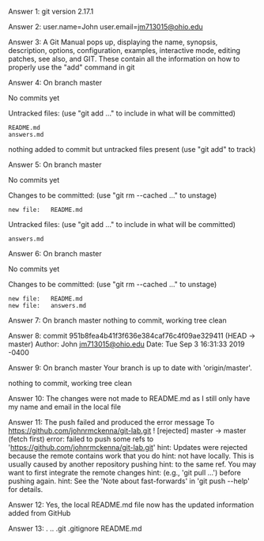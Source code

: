 Answer 1: git version 2.17.1

Answer 2: user.name=John
	  user.email=jm713015@ohio.edu

Answer 3: A Git Manual pops up, displaying the name, synopsis, description, options, configuration, examples, interactive mode, editing patches, see also, and GIT. These contain all the information on how to properly use the "add" command in git

Answer 4: 
On branch master

No commits yet

Untracked files:
  (use "git add <file>..." to include in what will be committed)

	README.md
	answers.md

nothing added to commit but untracked files present (use "git add" to track)

Answer 5:
On branch master

No commits yet

Changes to be committed:
  (use "git rm --cached <file>..." to unstage)

	new file:   README.md

Untracked files:
  (use "git add <file>..." to include in what will be committed)

	answers.md

Answer 6:
On branch master

No commits yet

Changes to be committed:
  (use "git rm --cached <file>..." to unstage)

	new file:   README.md
	new file:   answers.md

Answer 7:
On branch master
nothing to commit, working tree clean

Answer 8:
commit 951b8fea4b41f3f636e384caf76c4f09ae329411 (HEAD -> master)
Author: John <jm713015@ohio.edu>
Date:   Tue Sep 3 16:31:33 2019 -0400

Answer 9: 
On branch master
Your branch is up to date with 'origin/master'.

nothing to commit, working tree clean

Answer 10: The changes were not made to README.md as I still only have my name and email in the local file

Answer 11: The push failed and produced the error message
To https://github.com/johnrmckenna/git-lab.git
 ! [rejected]        master -> master (fetch first)
error: failed to push some refs to 'https://github.com/johnrmckenna/git-lab.git'
hint: Updates were rejected because the remote contains work that you do
hint: not have locally. This is usually caused by another repository pushing
hint: to the same ref. You may want to first integrate the remote changes
hint: (e.g., 'git pull ...') before pushing again.
hint: See the 'Note about fast-forwards' in 'git push --help' for details.

Answer 12: Yes, the local README.md file now has the updated information added from GitHub

Answer 13: .  ..  .git  .gitignore  README.md






